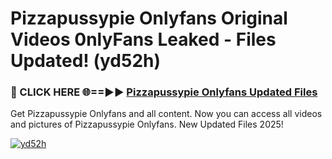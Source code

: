 # Pizzapussypie Onlyfans Original Videos 0nlyFans Leaked - Files Updated! (yd52h)

<h3>🔴 CLICK HERE 🌐==►► <a href="https://tinyurl.com/ehrbuxhb" rel="nofollow">Pizzapussypie Onlyfans Updated Files</a></h3>

Get Pizzapussypie Onlyfans and all content. Now you can access all videos and pictures of Pizzapussypie Onlyfans. New Updated Files 2025!

[![yd52h](https://i.imgur.com/lVYEuWS.gif)](https://tinyurl.com/ehrbuxhb)
